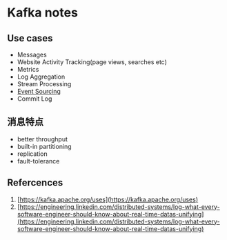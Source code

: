 # Kafka notes

## Use cases

- Messages
- Website Activity Tracking(page views, searches etc)
- Metrics
- Log Aggregation
- Stream Processing
- [Event Sourcing](https://martinfowler.com/eaaDev/EventSourcing.html)
- Commit Log

## 消息特点

- better throughput
- built-in partitioning
- replication
- fault-tolerance

## Refercences

1. [https://kafka.apache.org/uses](https://kafka.apache.org/uses)
2. [https://engineering.linkedin.com/distributed-systems/log-what-every-software-engineer-should-know-about-real-time-datas-unifying](https://engineering.linkedin.com/distributed-systems/log-what-every-software-engineer-should-know-about-real-time-datas-unifying)

